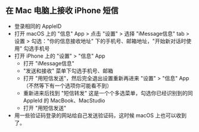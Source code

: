 
## 在 Mac 电脑上接收 iPhone 短信

- 登录相同的 AppleID
- 打开 macOS 上的 "信息" App > 点击 "设置" > 选择 "iMessage信息" tab > 设置 > 勾选："你的信息接收地址" 下的手机号、邮箱地址，"开始新对话时使用" 勾选手机号
- 打开 iPhone 上的 "设置" > "信息" App
  - 打开 "iMessage信息"
  - "发送和接收" 菜单下勾选手机号、邮箱
  - 打开 "用短信发送"，然后完全退出设置重新再进来 "设置" > "信息" App（不然等下有一个选项你可能看不到）
  - 重新进来后找到 "短信转发" 这是一个个多选菜单，勾选你已经识别到的同 AppleId 的 MacBook、MacStudio
  - 打开 "用短信发送"
- 用一些验证码登录的网站给自己发送验证码，这时候 macOS 上也可以收到了。